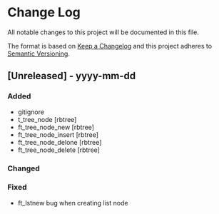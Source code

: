 
# Change Log
All notable changes to this project will be documented in this file.
 
The format is based on [Keep a Changelog](http://keepachangelog.com/)
and this project adheres to [Semantic Versioning](http://semver.org/).
 
## [Unreleased] - yyyy-mm-dd
 
### Added

 - gitignore
 - t_tree_node [rbtree]
 - ft_tree_node_new [rbtree]
 - ft_tree_node_insert [rbtree]
 - ft_tree_node_delone [rbtree]
 - ft_tree_node_delete [rbtree]

### Changed
### Fixed

 - ft_lstnew bug when creating list node